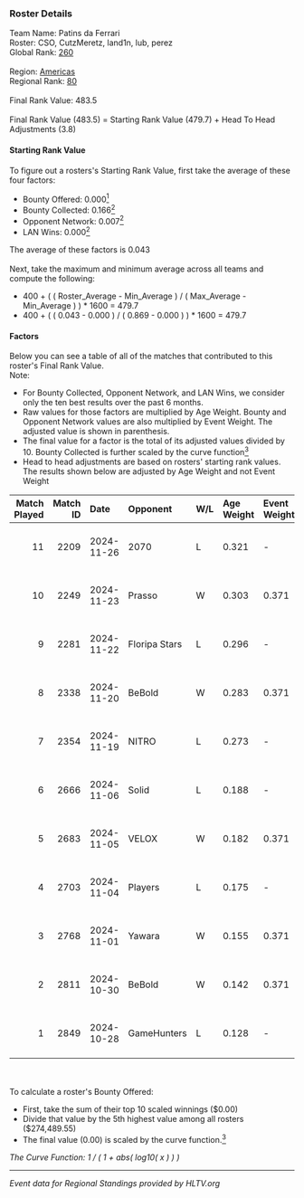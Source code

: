 ### Roster Details<br />
Team Name: Patins da Ferrari<br />
Roster: CSO, CutzMeretz, land1n, lub, perez<br />
Global Rank: [260](../../standings_global_2025_04_07.md)<br />
<br />
Region: [Americas]( ../../standings_americas_2025_04_07.md)<br />
Regional Rank: [80]( ../../standings_americas_2025_04_07.md)<br />
<br />
Final Rank Value:  483.5<br />
<br />
Final Rank Value (483.5) = Starting Rank Value (479.7) + Head To Head Adjustments (3.8)<br />

#### Starting Rank Value<br />
To figure out a rosters's Starting Rank Value, first take the average of these four factors:<br />
- Bounty Offered: 0.000[<sup>1</sup>](#table2)
- Bounty Collected: 0.166[<sup>2</sup>](#table1)
- Opponent Network: 0.007[<sup>2</sup>](#table1)
- LAN Wins: 0.000[<sup>2</sup>](#table1)

The average of these factors is 0.043<br />
<br />
Next, take the maximum and minimum average across all teams and compute the following:<br />
- 400 + ( ( Roster_Average - Min_Average ) / ( Max_Average - Min_Average ) ) * 1600 = 479.7
- 400 + ( ( 0.043 - 0.000 ) / ( 0.869 - 0.000 ) ) * 1600 = 479.7


#### Factors<br />
Below you can see a table of all of the matches that contributed to this roster's Final Rank Value.<br />
Note:<br />

- For Bounty Collected, Opponent Network, and LAN Wins, we consider only the ten best results over the past 6 months.
- Raw values for those factors are multiplied by Age Weight. Bounty and Opponent Network values are also multiplied by Event Weight. The adjusted value is shown in parenthesis.
- The final value for a factor is the total of its adjusted values divided by 10. Bounty Collected is further scaled by the curve function[<sup>3</sup>](#curveFunction)
- Head to head adjustments are based on rosters' starting rank values. The results shown below are adjusted by Age Weight and not Event Weight
<span id="table1"></span><br />


| Match Played | Match ID | Date       | Opponent      | W/L | Age Weight | Event Weight | Bounty Collected | Opponent Network | LAN Wins  | H2H Adj. | Roster                              |
| -: | -: | :- | :- | :- | :- | :- | :- | :- | :- | -: | :- |
|           11 |     2209 | 2024-11-26 | 2070          | L   | 0.321      | -            | -                | -                | -         |    -3.37 | CSO, CutzMeretz, land1n, lub, perez |
|           10 |     2249 | 2024-11-23 | Prasso        | W   | 0.303      | 0.371        | 0.000 (0.000)    | 0.356 (0.040)    | 0 (0.000) |     6.40 | CSO, CutzMeretz, land1n, lub, perez |
|            9 |     2281 | 2024-11-22 | Floripa Stars | L   | 0.296      | -            | -                | -                | -         |    -4.78 | CSO, CutzMeretz, land1n, lub, perez |
|            8 |     2338 | 2024-11-20 | BeBold        | W   | 0.283      | 0.371        | 0.000 (0.000)    | 0.000 (0.000)    | 0 (0.000) |     3.42 | CSO, CutzMeretz, land1n, lub, perez |
|            7 |     2354 | 2024-11-19 | NITRO         | L   | 0.273      | -            | -                | -                | -         |    -2.70 | CSO, CutzMeretz, land1n, lub, perez |
|            6 |     2666 | 2024-11-06 | Solid         | L   | 0.188      | -            | -                | -                | -         |    -1.01 | CSO, CutzMeretz, Lcm, lub, perez    |
|            5 |     2683 | 2024-11-05 | VELOX         | W   | 0.182      | 0.371        | 0.000 (0.000)    | 0.147 (0.010)    | 0 (0.000) |     3.15 | CSO, CutzMeretz, Lcm, lub, perez    |
|            4 |     2703 | 2024-11-04 | Players       | L   | 0.175      | -            | -                | -                | -         |    -1.35 | CSO, CutzMeretz, Lcm, lub, perez    |
|            3 |     2768 | 2024-11-01 | Yawara        | W   | 0.155      | 0.371        | 0.001 (0.000)    | 0.330 (0.019)    | 0 (0.000) |     3.54 | CSO, CutzMeretz, Lcm, lub, perez    |
|            2 |     2811 | 2024-10-30 | BeBold        | W   | 0.142      | 0.371        | 0.000 (0.000)    | 0.000 (0.000)    | 0 (0.000) |     1.74 | CSO, CutzMeretz, Lcm, lub, perez    |
|            1 |     2849 | 2024-10-28 | GameHunters   | L   | 0.128      | -            | -                | -                | -         |    -1.23 | CSO, CutzMeretz, Lcm, lub, perez    |

<br />
<span id="table2"></span><br />
To calculate a roster's Bounty Offered:<br />

- First, take the sum of their top 10 scaled winnings ($0.00)
- Divide that value by the 5th highest value among all rosters ($274,489.55)
- The final value (0.00) is scaled by the curve function.[<sup>3</sup>](#curveFunction)

<span id="curveFunction"></span>_The Curve Function: 1 / ( 1 + abs( log10( x ) ) )_<br />

---
_Event data for Regional Standings provided by HLTV.org_<br />

